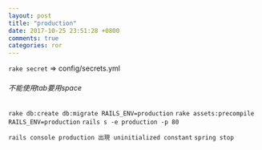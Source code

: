 ```yaml
---
layout: post
title: "production"
date: 2017-10-25 23:51:28 +0800
comments: true
categories: ror
---
```


`rake secret` => config/secrets.yml
###### 不能使用tab要用space

`rake db:create db:migrate RAILS_ENV=production`
`rake assets:precompile RAILS_ENV=production`
`rails s -e production -p 80`



`rails console production 出現 uninitialized constant`
`spring stop`